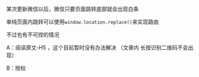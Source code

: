 某次更新微信以后，微信只要页面跳转底部就会出现白条

单纯页面内跳转可以使用```window.location.replace()```来实现路由

不过也有不可控的情况

A：阅读原文-H5  ，这个目前暂时没有办法解决 （文章内 长按识别二维码不会出现）

B：授权